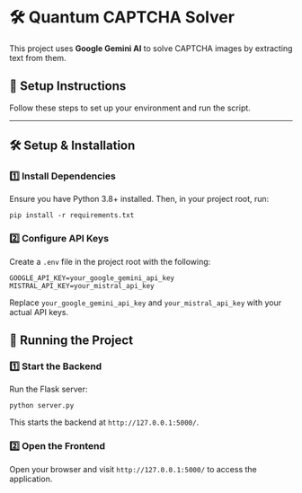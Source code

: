 # 🛠 Quantum CAPTCHA Solver

This project uses **Google Gemini AI** to solve CAPTCHA images by extracting text from them.

## 🚀 Setup Instructions

Follow these steps to set up your environment and run the script.

---

## 🛠️ Setup & Installation

### 1️⃣ Install Dependencies

Ensure you have Python 3.8+ installed. Then, in your project root, run:

``` pip install -r requirements.txt ```


### 2️⃣ Configure API Keys

Create a `.env` file in the project root with the following:
```
GOOGLE_API_KEY=your_google_gemini_api_key
MISTRAL_API_KEY=your_mistral_api_key
```


Replace `your_google_gemini_api_key` and `your_mistral_api_key` with your actual API keys.

## 🚀 Running the Project

### 1️⃣ Start the Backend

Run the Flask server:

``` python server.py ```


This starts the backend at `http://127.0.0.1:5000/`.

### 2️⃣ Open the Frontend

Open your browser and visit `http://127.0.0.1:5000/` to access the application.


